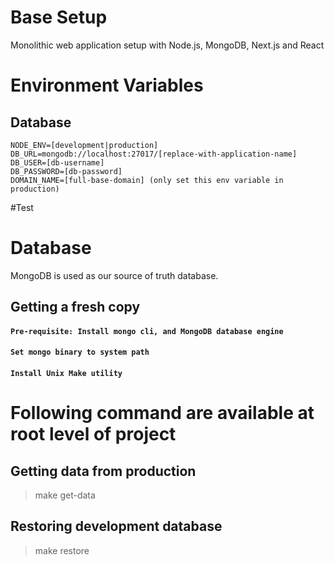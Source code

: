 # Base Setup
Monolithic web application setup with Node.js, MongoDB, Next.js and React

# Environment Variables
## Database
```
NODE_ENV=[development|production]
DB_URL=mongodb://localhost:27017/[replace-with-application-name]
DB_USER=[db-username]
DB_PASSWORD=[db-password]
DOMAIN_NAME=[full-base-domain] (only set this env variable in production)
```
#Test
# Database
MongoDB is used as our source of truth database.
## Getting a fresh copy
#### `Pre-requisite: Install mongo cli, and MongoDB database engine`
#### `Set mongo binary to system path`
#### `Install Unix Make utility`

# Following command are available at root level of project
## Getting data from production
>make get-data

## Restoring development database
>make restore
